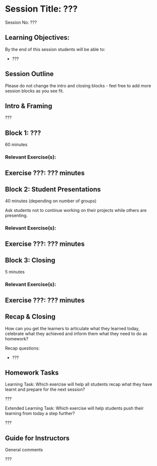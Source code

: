 # Session Title: ???

Session No: ???
 
## Learning Objectives:

By the end of this session students will be able to:

- ???


## Session Outline

Please do not change the intro and closing blocks - feel free to add more session blocks as you see fit.


## Intro & Framing

???

## Block 1: ??? 

60 minutes

### Relevant Exercise(s):

Exercise ???: ??? minutes
- 

## Block 2: Student Presentations

40 minutes (depending on number of groups)

Ask students not to continue working on their projects while others are presenting.

### Relevant Exercise(s):

Exercise ???: ??? minutes
- 

## Block 3: Closing

5 minutes

### Relevant Exercise(s):

Exercise ???: ??? minutes
- 


## Recap & Closing
How can you get the learners to articulate what they learned today, celebrate what they achieved and inform them what they need to do as homework?

Recap questions:
- ???


## Homework Tasks

Learning Task: 
Which exercise will help all students recap what they have learnt and prepare for the next session?

???


Extended Learning Task:
Which exercise will help students push their learning from today a step further?

???

## Guide for Instructors 

General comments

???
